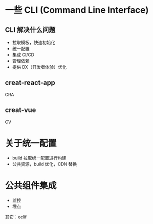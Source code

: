 # 一些 CLI (Command Line Interface)
## CLI 解决什么问题
- 拉取模板，快速初始化
- 统一配置
- 集成 CI/CD
- 管理依赖
- 提供 DX（开发者体验）优化

## creat-react-app
CRA

## creat-vue
CV

# 关于统一配置
- build 拉取统一配置进行构建
- 公共资源，build 优化，CDN 替换

# 公共组件集成
- 监控
- 埋点

其它：oclif